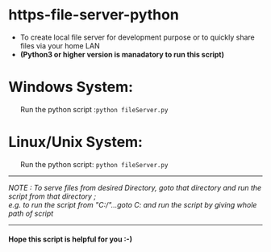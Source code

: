 # https-file-server-python
- To create local file server for development purpose or to quickly share files via your home LAN
- <b>(Python3 or higher version is manadatory to run this script)</b>
 
 # Windows System:
<ol>
Run the python script :<code>python fileServer.py</code>
</ol>

# Linux/Unix System:
<ol>
Run the python script: <code>python fileServer.py</code>
</ol>

<hr>
<i>NOTE : To serve files from desired Directory, goto that directory and run the script from that directory ;<br> e.g. to run the script from "C:/"...goto C: and run the script by giving whole path of script</i>
<hr>
<h4>Hope this script is helpful for you :-)</h4>
